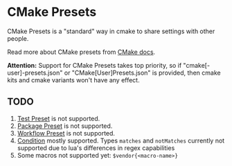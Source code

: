 ﻿# CMake Presets

CMake Presets is a "standard" way in cmake to share settings with other people.

Read more about CMake presets from [CMake docs](https://cmake.org/cmake/help/latest/manual/cmake-presets.7.html).

**Attention:** Support for CMake Presets takes top priority, so if "cmake\[-user\]-presets.json" or "CMake\[User\]Presets.json" is provided, then cmake kits and cmake variants won't have any effect.

## TODO

1. [Test Preset](https://cmake.org/cmake/help/latest/manual/cmake-presets.7.html#test-preset) is not supported.
2. [Package Preset](https://cmake.org/cmake/help/latest/manual/cmake-presets.7.html#package-preset) is not supported.
3. [Workflow Preset](https://cmake.org/cmake/help/latest/manual/cmake-presets.7.html#workflow-preset) is not supported.
4. [Condition](https://cmake.org/cmake/help/latest/manual/cmake-presets.7.html#condition) mostly supported. Types `matches` and `notMatches` currently not supported due to lua's differences in regex capabilities
5. Some macros not supported yet: `$vendor{<macro-name>}`
